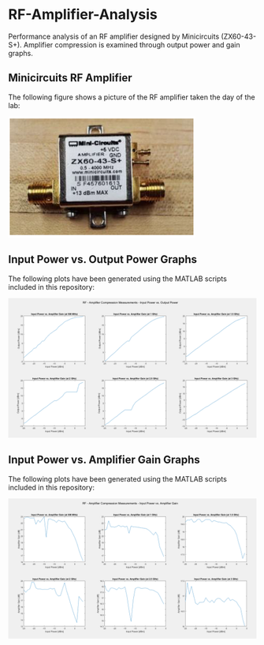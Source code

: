 # RF-Amplifier-Analysis
Performance analysis of an RF amplifier designed by Minicircuits (ZX60-43-S+). Amplifier compression is examined through output power and gain graphs. 

## Minicircuits RF Amplifier
The following figure shows a picture of the RF amplifier taken the day of the lab: <br />

![](images/minicircuits_rf_amp.PNG)


## Input Power vs. Output Power Graphs
The following plots have been generated using the MATLAB scripts included in this repository: <br />

![](images/input_output_graphs.PNG)


## Input Power vs. Amplifier Gain Graphs
The following plots have been generated using the MATLAB scripts included in this repository: <br />

![](images/input_gain_graphs.PNG)

